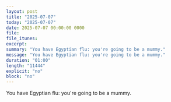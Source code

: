 ```yaml
---
layout: post
title: "2025-07-07"
today: "2025-07-07"
date: 2025-07-07 00:00:00 0000
file:
file_itunes:
excerpt:
summary: "You have Egyptian flu: you're going to be a mummy."
message: "You have Egyptian flu: you're going to be a mummy."
duration: "01:00"
length: "11444"
explicit: "no"
block: "no"
---
```

You have Egyptian flu: you're going to be a mummy.

